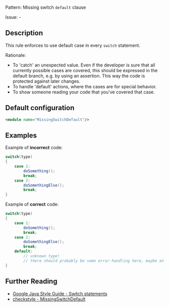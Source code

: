 Pattern: Missing switch `default` clause

Issue: -

## Description

This rule enforces to use default case in every `switch` statement.

Rationale:
- To 'catch' an unexpected value. Even if the developer is sure that all currently possible cases are covered, this should be expressed in the default branch, e.g. by using an assertion. This way the code is protected against later changes.
- To handle 'default' actions, where the cases are for special behavior.
- To show someone reading your code that you've covered that case.

## Default configuration

```xml
<module name="MissingSwitchDefault"/>
```

## Examples

Example of **incorrect** code:

```java
switch(type)
{
    case 1:
        doSomething();
        break;
    case 2:
        doSomethingElse();
        break;
}
```

Example of **correct** code:

```java
switch(type)
{
    case 1:
        doSomething();
        break;
    case 2:
        doSomethingElse();
        break;
    default:
        // unknown type! 
        // there should probably be some error-handling here, maybe an exception
}
```

## Further Reading

* [Google Java Style Guide - Switch statements](https://google.github.io/styleguide/javaguide.html#s4.8.4-switch)
* [checkstyle - MissingSwitchDefault](https://checkstyle.sourceforge.io/checks/coding/missingswitchdefault.html#MissingSwitchDefault)
